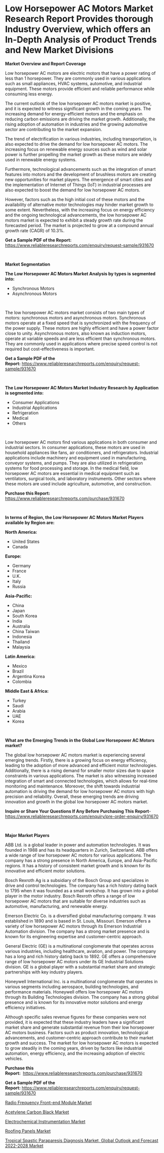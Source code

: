<p><h1>Low Horsepower AC Motors Market Research Report Provides thorough Industry Overview, which offers an In-Depth Analysis of Product Trends and New Market Divisions</h1></p><p><strong>Market Overview and Report Coverage</strong></p>
<p><p>Low horsepower AC motors are electric motors that have a power rating of less than 1 horsepower. They are commonly used in various applications such as small appliances, HVAC systems, automotive, and industrial equipment. These motors provide efficient and reliable performance while consuming less energy.</p><p>The current outlook of the low horsepower AC motors market is positive, and it is expected to witness significant growth in the coming years. The increasing demand for energy-efficient motors and the emphasis on reducing carbon emissions are driving the market growth. Additionally, the rising adoption of automation in industries and the growing automotive sector are contributing to the market expansion.</p><p>The trend of electrification in various industries, including transportation, is also expected to drive the demand for low horsepower AC motors. The increasing focus on renewable energy sources such as wind and solar power is further propelling the market growth as these motors are widely used in renewable energy systems.</p><p>Furthermore, technological advancements such as the integration of smart features into motors and the development of brushless motors are creating new opportunities for market players. The emergence of smart cities and the implementation of Internet of Things (IoT) in industrial processes are also expected to boost the demand for low horsepower AC motors.</p><p>However, factors such as the high initial cost of these motors and the availability of alternative motor technologies may hinder market growth to some extent. Nevertheless, with the increasing focus on energy efficiency and the ongoing technological advancements, the low horsepower AC motors market is expected to exhibit a steady growth rate during the forecasted period. The market is projected to grow at a compound annual growth rate (CAGR) of 10.3%.</p></p>
<p><strong>Get a Sample PDF of the Report:</strong> <a href="https://www.reliableresearchreports.com/enquiry/request-sample/931670">https://www.reliableresearchreports.com/enquiry/request-sample/931670</a></p>
<p>&nbsp;</p>
<p><strong>Market Segmentation</strong></p>
<p><strong>The Low Horsepower AC Motors Market Analysis by types is segmented into:</strong></p>
<p><ul><li>Synchronous Motors</li><li>Asynchronous Motors</li></ul></p>
<p>&nbsp;</p>
<p><p>The low horsepower AC motors market consists of two main types of motors: synchronous motors and asynchronous motors. Synchronous motors operate at a fixed speed that is synchronized with the frequency of the power supply. These motors are highly efficient and have a power factor close to unity. Asynchronous motors, also known as induction motors, operate at variable speeds and are less efficient than synchronous motors. They are commonly used in applications where precise speed control is not required but cost-effectiveness is important.</p></p>
<p><strong>Get a Sample PDF of the Report:</strong>&nbsp;<a href="https://www.reliableresearchreports.com/enquiry/request-sample/931670">https://www.reliableresearchreports.com/enquiry/request-sample/931670</a></p>
<p>&nbsp;</p>
<p><strong>The Low Horsepower AC Motors Market Industry Research by Application is segmented into:</strong></p>
<p><ul><li>Consumer Applications</li><li>Industrial Applications</li><li>Refrigeration</li><li>Medical</li><li>Others</li></ul></p>
<p>&nbsp;</p>
<p><p>Low horsepower AC motors find various applications in both consumer and industrial sectors. In consumer applications, these motors are used in household appliances like fans, air conditioners, and refrigerators. Industrial applications include machinery and equipment used in manufacturing, conveyor systems, and pumps. They are also utilized in refrigeration systems for food processing and storage. In the medical field, low horsepower AC motors are essential in medical equipment such as ventilators, surgical tools, and laboratory instruments. Other sectors where these motors are used include agriculture, automotive, and construction.</p></p>
<p><strong>Purchase this Report:</strong>&nbsp; <a href="https://www.reliableresearchreports.com/purchase/931670">https://www.reliableresearchreports.com/purchase/931670</a></p>
<p>&nbsp;</p>
<p><strong>In terms of Region, the Low Horsepower AC Motors Market Players available by Region are:</strong></p>
<p>
    <p> <strong> North America: </strong>
        <ul>
            <li>United States</li>
            <li>Canada</li>
        </ul>
        </p> 
    <p> <strong> Europe: </strong>
        <ul>
            <li>Germany</li>
            <li>France</li>
            <li>U.K.</li>
            <li>Italy</li>
            <li>Russia</li>
        </ul>
        </p> 
    <p> <strong> Asia-Pacific: </strong>
        <ul>
            <li>China</li>
            <li>Japan</li>
            <li>South Korea</li>
            <li>India</li>
            <li>Australia</li>
            <li>China Taiwan</li>
            <li>Indonesia</li>
            <li>Thailand</li>
            <li>Malaysia</li>
        </ul>
        </p> 
    <p> <strong> Latin America: </strong>
        <ul>
            <li>Mexico</li>
            <li>Brazil</li>
            <li>Argentina Korea</li>
            <li>Colombia</li>
        </ul>
        </p> 
    <p> <strong> Middle East & Africa: </strong>
        <ul>
            <li>Turkey</li>
            <li>Saudi</li>
            <li>Arabia</li>
            <li>UAE</li>
            <li>Korea</li>
        </ul>
    </p>
    </p>
<p>&nbsp;</p>
<p><strong>What are the Emerging Trends in the Global Low Horsepower AC Motors market?</strong></p>
<p><p>The global low horsepower AC motors market is experiencing several emerging trends. Firstly, there is a growing focus on energy efficiency, leading to the adoption of more advanced and efficient motor technologies. Additionally, there is a rising demand for smaller motor sizes due to space constraints in various applications. The market is also witnessing increased integration of smart and connected technologies, which allows for real-time monitoring and maintenance. Moreover, the shift towards industrial automation is driving the demand for low horsepower AC motors with high precision and reliability. Overall, these emerging trends are driving innovation and growth in the global low horsepower AC motors market.</p></p>
<p><strong>Inquire or Share Your Questions If Any Before Purchasing This Report</strong>- <a href="https://www.reliableresearchreports.com/enquiry/pre-order-enquiry/931670">https://www.reliableresearchreports.com/enquiry/pre-order-enquiry/931670</a></p>
<p>&nbsp;</p>
<p><strong>Major Market Players</strong></p>
<p><p>ABB Ltd. is a global leader in power and automation technologies. It was founded in 1988 and has its headquarters in Zurich, Switzerland. ABB offers a wide range of low horsepower AC motors for various applications. The company has a strong presence in North America, Europe, and Asia-Pacific regions. It has a history of consistent market growth and is known for its innovative and efficient motor solutions.</p><p>Bosch Rexroth Ag is a subsidiary of the Bosch Group and specializes in drive and control technologies. The company has a rich history dating back to 1795 when it was founded as a small workshop. It has grown into a global player in the motor industry. Bosch Rexroth offers a range of low horsepower AC motors that are suitable for diverse industries such as automotive, manufacturing, and renewable energy.</p><p>Emerson Electric Co. is a diversified global manufacturing company. It was established in 1890 and is based in St. Louis, Missouri. Emerson offers a variety of low horsepower AC motors through its Emerson Industrial Automation division. The company has a strong market presence and is known for its engineering expertise and customer-centric approach.</p><p>General Electric (GE) is a multinational conglomerate that operates across various industries, including healthcare, aviation, and power. The company has a long and rich history dating back to 1892. GE offers a comprehensive range of low horsepower AC motors under its GE Industrial Solutions division. GE is a global player with a substantial market share and strategic partnerships with key industry players.</p><p>Honeywell International Inc. is a multinational conglomerate that operates in various segments including aerospace, building technologies, and performance materials. Honeywell offers low horsepower AC motors through its Building Technologies division. The company has a strong global presence and is known for its innovative motor solutions and energy efficiency initiatives.</p><p>Although specific sales revenue figures for these companies were not provided, it is expected that these industry leaders have a significant market share and generate substantial revenue from their low horsepower AC motors business. Factors such as product innovation, technological advancements, and customer-centric approach contribute to their market growth and success. The market for low horsepower AC motors is expected to grow steadily in the coming years, driven by factors like industrial automation, energy efficiency, and the increasing adoption of electric vehicles.</p></p>
<p><strong>Purchase this Report:</strong>&nbsp;&nbsp;<a href="https://www.reliableresearchreports.com/purchase/931670">https://www.reliableresearchreports.com/purchase/931670</a></p>
<p></p>
<p><strong>Get a Sample PDF of the Report:</strong>&nbsp;<a href="https://www.reliableresearchreports.com/enquiry/request-sample/931670">https://www.reliableresearchreports.com/enquiry/request-sample/931670</a></p>
<p><p><a href="https://medium.com/@bank.build.unity/radio-frequency-front-end-module-market-size-growth-forecast-2023-2030-a1f3bbab5966">Radio Frequency Front-end Module Market</a></p><p><a href="https://www.reportprime.com/acetylene-carbon-black-r297">Acetylene Carbon Black Market</a></p><p><a href="https://www.reportprime.com/electrochemical-instrumentation-r7333">Electrochemical Instrumentation Market</a></p><p><a href="https://www.linkedin.com/pulse/roofing-panels-market-size-2023-2030-global-industrial-ocmee/">Roofing Panels Market</a></p><p><a href="https://issuu.com/reportprime-2/docs/tropical-spastic-paraparesis-diagnosis-market-glob?fr=xKAE9_zU1NQ">Tropical Spastic Paraparesis Diagnosis Market, Global Outlook and Forecast 2022-2028 Market</a></p></p>
